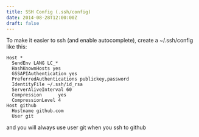 ```yaml
---
title: SSH Config (.ssh/config)
date: 2014-08-28T12:00:00Z
draft: false
---
```

To make it easier to ssh (and enable autocomplete), create a ~/.ssh/config like
this:

    Host *
      SendEnv LANG LC_*
      HashKnownHosts yes
      GSSAPIAuthentication yes
      PreferredAuthentications publickey,password
      IdentityFile ~/.ssh/id_rsa
      ServerAliveInterval 60
      Compression      yes
      CompressionLevel 4
    Host github
      Hostname github.com
      User git


and you will always use user git when you ssh to github

